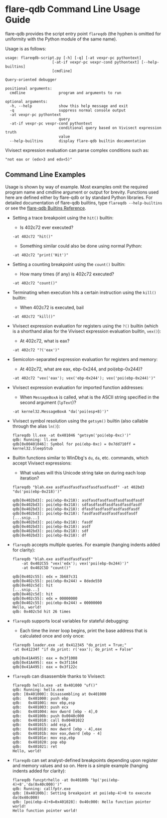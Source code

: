 # flare-qdb Command Line Usage Guide

flare-qdb provides the script entry point `flareqdb` (the hyphen is omitted for
uniformity with the Python module of the same name).

Usage is as follows:

	usage: flareqdb-script.py [-h] [-q] [-at vexpr-pc pythontext]
						 [-at-if vexpr-pc vexpr-cond pythontext] [--help-builtins]
						 [cmdline]

	Query-oriented debugger

	positional arguments:
	  cmdline               program and arguments to run

	optional arguments:
	  -h, --help            show this help message and exit
	  -q                    suppress normal console output
	  -at vexpr-pc pythontext
							query
	  -at-if vexpr-pc vexpr-cond pythontext
							conditional query based on Vivisect expression truth
							value
	  --help-builtins       display flare-qdb builtin documentation

Vivisect expression evaluation can parse complex conditions such as:

	"not eax or (edx>3 and edx<5)"

## Command Line Examples

Usage is shown by way of example. Most examples omit the required program name
and cmdline argument or output for brevity. Functions used here are defined
either by flare-qdb or by standard Python libraries. For detailed documentation
of flare-qdb builtins, type `flareqdb --help-builtins` or see the [flare-qdb
Builtins Reference](qdb_builtins.txt).

* Setting a trace breakpoint using the `hit()` builtin:
	+ Is 402c72 ever executed?

	```
	-at 402c72 "hit()"
	```

	+ Something similar could also be done using normal Python:

	```
	-at 402c72 "print('Hit')"
	```

* Setting a counting breakpoint using the `count()` builtin:
	+ How many times (if any) is 402c72 executed?

	```
	-at 402c72 "count()"
	```

* Terminating when execution hits a certain instruction using the `kill()`
  builtin:
	+ When 402c72 is executed, bail

	```
	-at 402c72 "kill()"
	```

* Vivisect expression evaluation for registers using the `?()` builtin (which
  is a shorthand alias for the Vivisect expression evaluation builtin,
  `vex()`):
	+ At 402c72, what is eax?

	```
	-at 402c72 "?('eax')"
	```

* Semicolon-separated expression evaluation for registers and memory:
	+ At 402c72, what are eax, ebp-0x244, and poi(ebp-0x244)?

	```
	-at 402c72 "vex('eax'); vex('ebp-0x244'); vex('poi(ebp-0x244)')"
	```

* Vivisect expression evaluation for imported function addresses:
	+ When `MessageBoxA` is called, what is the ASCII string specified in the
	  second argument (`lpText`)?

	```
	-at kernel32.MessageBoxA "da('poi(esp+8)')"
	```

* Vivisect symbol resolution using the `getsym()` builtin (also callable
  through the alias `ln()`):

	```
	flareqdb ll.exe -at 0x401046 "getsym('poi(ebp-0xc)')"
	qdb: Running: ll.exe
	qdb[0x00401046]: Symbol for poi(ebp-0xc) = 0x7dd710ff = kernel32.SleepStub
	```

* Builtin functions similar to WinDbg's `du`, `da`, etc. commands, which accept
  Vivisect expressions:
	+ What values will this Unicode string take on during each loop iteration?

	```
	flareqdb "blah.exe asdfasdfasdfasdfasdfasdfasdf" -at 402bd3 
	"du('poi(ebp-0x218)')"

	qdb[0x402bd3]: poi(ebp-0x218): asdfasdfasdfasdfasdfasdfasdf
	qdb[0x402bd3]: poi(ebp-0x218): sdfasdfasdfasdfasdfasdfasdf
	qdb[0x402bd3]: poi(ebp-0x218): dfasdfasdfasdfasdfasdfasdf
	qdb[0x402bd3]: poi(ebp-0x218): fasdfasdfasdfasdfasdfasdf
	[...snip...]
	qdb[0x402bd3]: poi(ebp-0x218): fasdf
	qdb[0x402bd3]: poi(ebp-0x218): asdf
	qdb[0x402bd3]: poi(ebp-0x218): sdf
	qdb[0x402bd3]: poi(ebp-0x218): df
	```

* `flareqdb` accepts multiple queries. For example (hanging indents added for
  clarity):

	```
	flareqdb "blah.exe asdfasdfasdfasdf"
		-at 0x402C55 "vex('edx'); vex('poi(ebp-0x244)')"
		-at 0x402C5D "count()"

	qdb[0x402c55]: edx = 3b687c31
	qdb[0x402c55]: poi(ebp-0x244) = 8dede550
	qdb[0x402c5d]: hit
	[...snip...]
	qdb[0x402c5d]: hit
	qdb[0x402c55]: edx = 00000000
	qdb[0x402c55]: poi(ebp-0x244) = 00000000
	Hello, world!
	qdb: 0x402c5d hit 26 times
	```

* `flareqdb` supports local variables for stateful debugging:
	+ Each time the inner loop begins, print the base address that is
	  calculated once and only once:

	```
	flareqdb loader.exe -at 0x412345 "do_print = True;"
	-at 0x41234f "if do_print: r('eax'); do_print = False"

	qdb[0x41A495]: eax = 0x3f1008
	qdb[0x41A495]: eax = 0x3f1164
	qdb[0x41A495]: eax = 0x3f122c
	```

* `flareqdb` can disassemble thanks to Vivisect:

	```
	flareqdb hello.exe -at 0x401000 "uf()"
	qdb: Running: hello.exe
	qdb: [0x401000]: Disassembling at 0x401000
	qdb:   0x401000: push ebp
	qdb:   0x401001: mov ebp,esp
	qdb:   0x401003: push ecx
	qdb:   0x401004: mov dword [ebp - 4],0
	qdb:   0x40100b: push 0x0040c000
	qdb:   0x401010: call 0x00401022
	qdb:   0x401015: add esp,4
	qdb:   0x401018: mov dword [ebp - 4],eax
	qdb:   0x40101b: mov eax,dword [ebp - 4]
	qdb:   0x40101e: mov esp,ebp
	qdb:   0x401020: pop ebp
	qdb:   0x401021: ret
	Hello, world!
	```

* `flareqdb` can set analyst-defined breakpoints depending upon register and
  memory values and so on. Here is a simple example (hanging indents added for
  clarity):

	```
	flareqdb funcptrhello -at 0x40100b "bp('poi(ebp-4)+8','da(0x40c000)')"
	qdb: Running: callfptr.exe
	qdb: [0x40100b]: Setting breakpoint at poi(ebp-4)+8 to execute da(0x40c000)
	qdb: [poi(ebp-4)+8=0x401028]: 0x40c000: Hello function pointer world!
	Hello function pointer world!
	```
